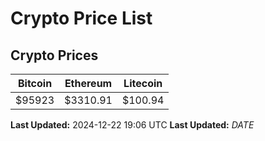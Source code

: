 # Crypto Price List

## Crypto Prices
| Bitcoin | Ethereum | Litecoin |
| ------- | -------- | -------- |
| $95923 | $3310.91 | $100.94 |
**Last Updated:** 2024-12-22 19:06 UTC
**Last Updated:** $DATE$
